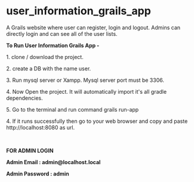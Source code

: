 # user_information_grails_app
A Grails website where user can register, login and logout. Admins can directly login and can see all of the user lists.

<p><b>To Run User Information Grails App -</b></p>
<p>1. clone / download the project.</p>
<p>2. create a DB with the name user.</p>
<p>3. Run mysql server or Xampp. Mysql server port must be 3306.</p>
<p>4. Now Open the project. It will automatically import it's all gradle dependencies.</p>
<p>5. Go to the terminal and run command  grails run-app</p>
<p>4. If it runs successfully then go to your web browser and copy and paste http://localhost:8080 as url.</p>
<br>
<p><b>FOR ADMIN LOGIN</b></p>
<p><b>Admin Email : admin@localhost.local</b></p>
<p><b>Admin Password : admin</b></p>
